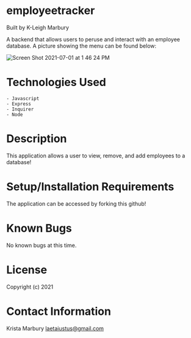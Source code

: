 # employeetracker

Built by K-Leigh Marbury

A backend that allows users to peruse and interact with an employee database. A picture showing the menu can be found below:

![Screen Shot 2021-07-01 at 1 46 24 PM](https://user-images.githubusercontent.com/78391731/124175495-4c3b9700-da73-11eb-9453-a31a2414f4f6.png)

# Technologies Used

    - Javascript
    - Express
    - Inquirer
    - Node

# Description

This application allows a user to view, remove, and add employees to a database! 

# Setup/Installation Requirements

The application can be accessed by forking this github! 

# Known Bugs

No known bugs at this time.

# License

Copyright (c) 2021 

# Contact Information

Krista Marbury laetaiustus@gmail.com
